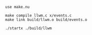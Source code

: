 ```nushell
use make.nu
```
```nushell
make compile llwm.c x/events.c
make link build/llwm.o build/events.o
```
```nushell
./startx ./build/llwm
```
